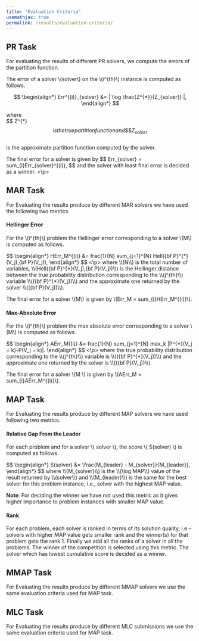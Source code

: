 ```yaml
---
title: "Evaluation Criteria"
usemathjax: true
permalink: /results/evaluation-criteria/
---
```


## PR Task

For evaluating the results of different PR solvers,
we compute the errors of the partition function.

The error of a solver \\(solver\\) on the \\(i^{th}\\) instance is computed as follows. <br>

<p>

$$ 
\begin{align*}
  Err^{(i)}_{solver} &= | \log \frac{Z^{*}}{Z_{solver}} |,
\end{align*}
$$

where  
\$\$ Z^{*} $$ 
is the true partition function and 
\$\$ Z_{solver} $$  
is the approximate partition function computed by the solver.<br>

  
The final error for a solver is given by 
\$\$ Err_{solver} = sum_{i}Err_{solver}^{(i)}, $$
and 
the solver with least final error is decided as a winner.
<\p>

  
  
## MAR Task
  
For Evaluating the results produce by different MAR solvers we have used the following two metrics.
  
#### Hellinger Error
For the \\(i^{th}\\) problem the Hellinger error corresponding 
to a solver \\(M\\) is computed as follows. <br>

<p>
$$ 
\begin{align*}
 HErr_M^{(i)} &= frac{1}{N} sum_{j=1}^{N} Hell({bf P}^{*}(V_j),{bf P}(V_j)),
\end{align*}
$$
<\p>
where \\(N\\) is the total number of variables, 
\\(Hell({bf P}^{*}(V_j),{bf P}(V_j))\\) is the Hellinger distance between 
the true probability distribution corresponding to the 
\\(j^{th}\\) variable 
\\(({bf P}^{*}(V_j))\\) and 
the approximate one returned by the solver \\(({bf P}(V_j))\\). <br>

The final error for a solver \\(M\\) is given by 
\\(Err_M = sum_{i}HErr_M^{(i)}\\).
  
#### Max-Absolute Error
For the \\(i^{th}\\) problem 
the max absolute error corresponding to a solver \\(M\\) is computed as follows. <br>


<p>
$$ 
\begin{align*}
AErr_M{(i)} &= frac{1}{N} sum_{j=1}^{N} max_k |P^{*}(V_j = k)-P(V_j = k)|.
\end{align*}
$$
<\p>
where the true probability distribution corresponding to the 
\\(j^{th}\\) variable is 
\\(({bf P}^{*}(V_j))\\) and the approximate one returned by the solver is 
\\(({bf P}(V_j))\\). <br>

The final error for a solver \\(M \\) is given by 
\\(AErr_M = sum_{i}AErr_M^{(i)}\\).
  
  
## MAP Task
For Evaluating the results produce by different MAP solvers we have used following two metrics.

#### Relative Gap From the Leader


For each problem and for a solver \\( solver \\), 
the score \\( S(solver) \\) is computed as follows. <br>

<p>
$$ 
\begin{align*}
S(solver) &= \frac{M_{leader} - M_{solver}}{M_{leader}},
\end{align*}
$$
where \\(M_{solver}\\) is the \\(\log MAP\\) value of the result 
returned by \\(solver\\) and \\(M_{leader}\\) is the same for the best solver for this
problem instance, i.e., solver with the highest MAP value.

**Note**: For deciding the winner we have not used this metric as it gives higher importance to problem instances with smaller MAP value.
</p>

#### Rank
For each problem, 
each solver is ranked in terms of its solution quality, 
i.e.– solvers with higher MAP value gets smaller rank and the winner(s) 
for that problem gets the rank 1. 
Finally we add all the ranks of a solver in all the problems. 
The winner of the competition is selected using this metric. 
The solver which has lowest cumulative score is decided as a winner.


## MMAP Task
For Evaluating the results produce by different MMAP solvers we 
use the same evaluation criteria used for MAP task.


## MLC Task
For Evaluating the results produce by different MLC submissions we 
use the same evaluation criteria used for MAP task.
